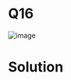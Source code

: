 # Q16
![image](https://github.com/user-attachments/assets/cd0418fb-6fb2-4d67-9251-bf452296878f)
# Solution
